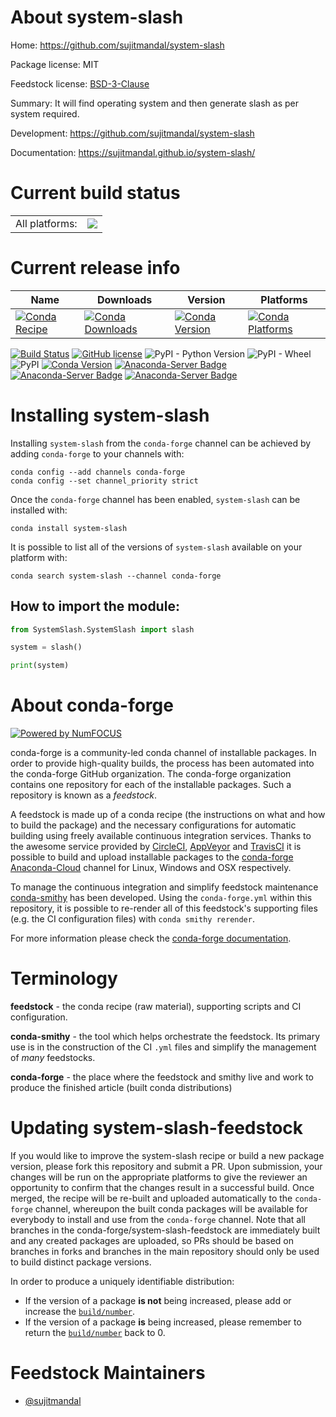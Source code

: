 About system-slash
==================

Home: https://github.com/sujitmandal/system-slash

Package license: MIT

Feedstock license: [BSD-3-Clause](https://github.com/conda-forge/system-slash-feedstock/blob/master/LICENSE.txt)

Summary: It will find operating system and then generate slash as per system required.

Development: https://github.com/sujitmandal/system-slash

Documentation: https://sujitmandal.github.io/system-slash/

Current build status
====================


<table><tr><td>All platforms:</td>
    <td>
      <a href="https://dev.azure.com/conda-forge/feedstock-builds/_build/latest?definitionId=15291&branchName=master">
        <img src="https://dev.azure.com/conda-forge/feedstock-builds/_apis/build/status/system-slash-feedstock?branchName=master">
      </a>
    </td>
  </tr>
</table>

Current release info
====================

| Name | Downloads | Version | Platforms |
| --- | --- | --- | --- |
| [![Conda Recipe](https://img.shields.io/badge/recipe-system--slash-green.svg)](https://anaconda.org/conda-forge/system-slash) | [![Conda Downloads](https://img.shields.io/conda/dn/conda-forge/system-slash.svg)](https://anaconda.org/conda-forge/system-slash) | [![Conda Version](https://img.shields.io/conda/vn/conda-forge/system-slash.svg)](https://anaconda.org/conda-forge/system-slash) | [![Conda Platforms](https://img.shields.io/conda/pn/conda-forge/system-slash.svg)](https://anaconda.org/conda-forge/system-slash) |

[![Build Status](https://travis-ci.org/sujitmandal/system-slash.svg?branch=main)](https://travis-ci.org/sujitmandal/system-slash) [![GitHub license](https://img.shields.io/github/license/sujitmandal/system-slash)](https://github.com/sujitmandal/system-slash/blob/main/LICENSE) ![PyPI - Python Version](https://img.shields.io/pypi/pyversions/system-slash) ![PyPI - Wheel](https://img.shields.io/pypi/wheel/system-slash) ![PyPI](https://img.shields.io/pypi/v/system-slash)  [![Conda Version](https://img.shields.io/conda/vn/conda-forge/system-slash.svg)](https://anaconda.org/conda-forge/system-slash)  [![Anaconda-Server Badge](https://anaconda.org/conda-forge/system-slash/badges/version.svg)](https://anaconda.org/conda-forge/system-slash) [![Anaconda-Server Badge](https://anaconda.org/conda-forge/system-slash/badges/installer/conda.svg)](https://conda.anaconda.org/conda-forge) [![Anaconda-Server Badge](https://anaconda.org/conda-forge/system-slash/badges/platforms.svg)](https://anaconda.org/conda-forge/system-slash) 

Installing system-slash
=======================

Installing `system-slash` from the `conda-forge` channel can be achieved by adding `conda-forge` to your channels with:

```
conda config --add channels conda-forge
conda config --set channel_priority strict
```

Once the `conda-forge` channel has been enabled, `system-slash` can be installed with:

```
conda install system-slash
```

It is possible to list all of the versions of `system-slash` available on your platform with:

```
conda search system-slash --channel conda-forge
```

## How to import the module:
```python
from SystemSlash.SystemSlash import slash

system = slash()

print(system)
```


About conda-forge
=================

[![Powered by
NumFOCUS](https://img.shields.io/badge/powered%20by-NumFOCUS-orange.svg?style=flat&colorA=E1523D&colorB=007D8A)](https://numfocus.org)

conda-forge is a community-led conda channel of installable packages.
In order to provide high-quality builds, the process has been automated into the
conda-forge GitHub organization. The conda-forge organization contains one repository
for each of the installable packages. Such a repository is known as a *feedstock*.

A feedstock is made up of a conda recipe (the instructions on what and how to build
the package) and the necessary configurations for automatic building using freely
available continuous integration services. Thanks to the awesome service provided by
[CircleCI](https://circleci.com/), [AppVeyor](https://www.appveyor.com/)
and [TravisCI](https://travis-ci.com/) it is possible to build and upload installable
packages to the [conda-forge](https://anaconda.org/conda-forge)
[Anaconda-Cloud](https://anaconda.org/) channel for Linux, Windows and OSX respectively.

To manage the continuous integration and simplify feedstock maintenance
[conda-smithy](https://github.com/conda-forge/conda-smithy) has been developed.
Using the ``conda-forge.yml`` within this repository, it is possible to re-render all of
this feedstock's supporting files (e.g. the CI configuration files) with ``conda smithy rerender``.

For more information please check the [conda-forge documentation](https://conda-forge.org/docs/).

Terminology
===========

**feedstock** - the conda recipe (raw material), supporting scripts and CI configuration.

**conda-smithy** - the tool which helps orchestrate the feedstock.
                   Its primary use is in the construction of the CI ``.yml`` files
                   and simplify the management of *many* feedstocks.

**conda-forge** - the place where the feedstock and smithy live and work to
                  produce the finished article (built conda distributions)


Updating system-slash-feedstock
===============================

If you would like to improve the system-slash recipe or build a new
package version, please fork this repository and submit a PR. Upon submission,
your changes will be run on the appropriate platforms to give the reviewer an
opportunity to confirm that the changes result in a successful build. Once
merged, the recipe will be re-built and uploaded automatically to the
`conda-forge` channel, whereupon the built conda packages will be available for
everybody to install and use from the `conda-forge` channel.
Note that all branches in the conda-forge/system-slash-feedstock are
immediately built and any created packages are uploaded, so PRs should be based
on branches in forks and branches in the main repository should only be used to
build distinct package versions.

In order to produce a uniquely identifiable distribution:
 * If the version of a package **is not** being increased, please add or increase
   the [``build/number``](https://docs.conda.io/projects/conda-build/en/latest/resources/define-metadata.html#build-number-and-string).
 * If the version of a package **is** being increased, please remember to return
   the [``build/number``](https://docs.conda.io/projects/conda-build/en/latest/resources/define-metadata.html#build-number-and-string)
   back to 0.

Feedstock Maintainers
=====================

* [@sujitmandal](https://github.com/sujitmandal/)

